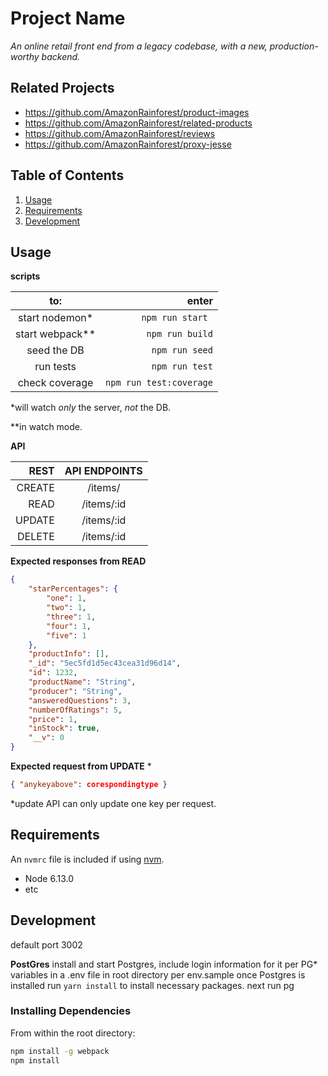 # Project Name

_An online retail front end from a legacy codebase, with a new, production-worthy backend._

## Related Projects

  - https://github.com/AmazonRainforest/product-images
  - https://github.com/AmazonRainforest/related-products
  - https://github.com/AmazonRainforest/reviews
  - https://github.com/AmazonRainforest/proxy-jesse

## Table of Contents

1. [Usage](#Usage)
1. [Requirements](#requirements)
1. [Development](#development)

## Usage

**scripts**

to: | enter
:---:|---:
start nodemon* |`npm run start `
start webpack**|`npm run build`
seed the DB | `npm run seed`
run tests| `npm run test`
check coverage| `npm run test:coverage`


*will watch _only_ the server, _not_ the DB.

**in watch mode.

**API**

|REST|API ENDPOINTS|
|--:|:-:|
CREATE|/items/
READ|/items/:id
UPDATE|/items/:id
DELETE|/items/:id

**Expected responses from READ**
```json
{
    "starPercentages": {
        "one": 1,
        "two": 1,
        "three": 1,
        "four": 1,
        "five": 1
    },
    "productInfo": [],
    "_id": "5ec5fd1d5ec43cea31d96d14",
    "id": 1232,
    "productName": "String",
    "producer": "String",
    "answeredQuestions": 3,
    "numberOfRatings": 5,
    "price": 1,
    "inStock": true,
    "__v": 0
}
````
**Expected request from UPDATE** 
*
```json
{ "anykeyabove": corespondingtype }
```

*update API can only update one key per request.
## Requirements

An `nvmrc` file is included if using [nvm](https://github.com/creationix/nvm).

- Node 6.13.0
- etc

## Development
default port 3002

**PostGres**
install and start Postgres, include login information for it per PG* variables in a .env file in root directory per env.sample
once Postgres is installed run `yarn install` to install necessary packages.
next run pg

### Installing Dependencies

From within the root directory:

```sh
npm install -g webpack
npm install
```

